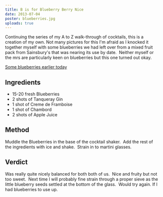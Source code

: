 ```yaml
---
title: B is for Blueberry Berry Nice
date: 2013-07-04
poster: blueberries.jpg
uploads: true
---
```


Continuing the series of my A to Z walk-through of cocktails, this is a creation of my own.
Not many pictures for this I'm afraid as I knocked it together myself with some blueberries we had left over from a mixed fruit pack from Sainsbury's that was nearing its use by date.  Neither myself or the mrs are particularly keen on blueberries but this one turned out okay.

[Some blueberries earlier today](/images/uploads/2013/06/blueberries.jpg "blueberries on the vine")


## Ingredients

* 15-20 fresh Blueberries
* 2 shots of Tanqueray Gin
* 1 shot of Creme de Framboise
* 1 shot of Chambord
* 2 shots of Apple Juice


## Method
Muddle the Blueberries in the base of the cocktail shaker.  Add the rest of the ingredients with ice and shake.  Strain in to martini glasses.

## Verdict
Was really quite nicely balanced for both both of us.  Nice and fruity but not too sweet.  Next time I will probably fine strain through a proper sieve as the little blueberry seeds settled at the bottom of the glass.  Would try again. If I had blueberries to use up.
